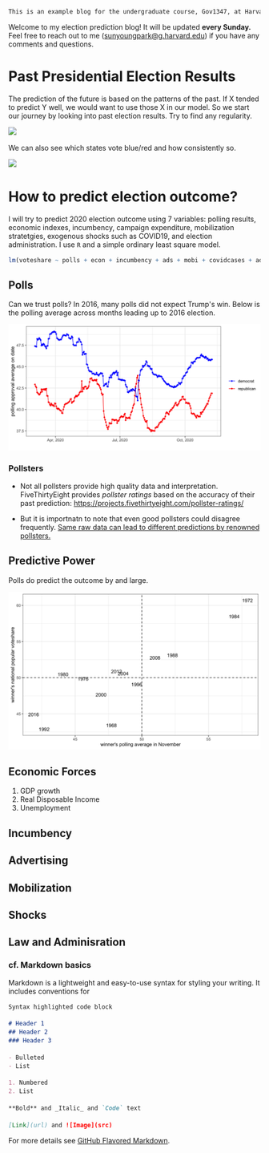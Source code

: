 ```markdown
This is an example blog for the undergraduate course, Gov1347, at Harvard.
````

Welcome to my election prediction blog! It will be updated **every Sunday.** Feel free to reach out to me (sunyoungpark@g.harvard.edu) if you have any comments and questions.

# Past Presidential Election Results

The prediction of the future is based on the patterns of the past. If X tended to predict Y well, we would want to use those X in our model. So we start our journey by looking into past election results. Try to find any regularity.

![](past_results.png)

We can also see which states vote blue/red and how consistently so.

![](past_results_state.png)

# How to predict election outcome?

I will try to predict 2020 election outcome using 7 variables: polling results, economic indexes, incumbency, campaign expenditure, mobilization stratetgies, exogenous shocks such as COVID19, and election administration. I use `R` and a simple ordinary least square model.

```r
lm(voteshare ~ polls + econ + incumbency + ads + mobi + covidcases + admin, data)
```

## Polls

Can we trust polls? In 2016, many polls did not expect Trump's win. Below is the polling average across months leading up to 2016 election.

![](polls2016.png)

### Pollsters

+ Not all pollsters provide high quality data and interpretation. FiveThirtyEight provides *pollster ratings* based on the accuracy of their past prediction: https://projects.fivethirtyeight.com/pollster-ratings/

+ But it is importnatn to note that even good pollsters could disagree frequently. [Same raw data can lead to different predictions by renowned pollsters.](https://www.nytimes.com/interactive/2016/09/20/upshot/the-error-the-polling-world-rarely-talks-about.html)

## Predictive Power

Polls do predict the outcome by and large.

![](polls_results.png)

## Economic Forces

1. GDP growth
2. Real Disposable Income
3. Unemployment

## Incumbency

## Advertising

## Mobilization

## Shocks

## Law and Adminisration

### cf. Markdown basics

Markdown is a lightweight and easy-to-use syntax for styling your writing. It includes conventions for

```markdown
Syntax highlighted code block

# Header 1
## Header 2
### Header 3

- Bulleted
- List

1. Numbered
2. List

**Bold** and _Italic_ and `Code` text

[Link](url) and ![Image](src)
```

For more details see [GitHub Flavored Markdown](https://guides.github.com/features/mastering-markdown/).
